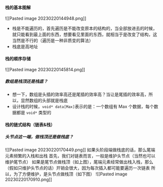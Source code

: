 #### 栈的基本图解
![[Pasted image 20230220144948.png]]
- 栈是不能遍历的，首先遍历是不能改变原本的结构的，当全部放进去的时候，就只能看到最上面的东西，想要看见里面的东西，就相当于是改变了结构，这当然是不行的（遍历是一种非质变的算法）
- 栈底是高地址

#### 栈的顺序存储
![[Pasted image 20230220145814.png]]
##### 数组是栈顶还是栈底？
- 想一下，数组是头插的效率高还是尾插的效率高？当让是尾插的效率高，所以，显然数组的头部就是栈底
- 设计栈的时候，`void* data[Max]`表示的是：一个数组有 Max 个数据，每个数据都是 `void*` 类型的


#### 栈的链式结构（链表&栈）
##### 头节点这一端，做栈顶还是做栈底？
![[Pasted image 20230220170449.png]]
如果头阶段端做栈底的话，那么尾端元素频繁的入栈和出栈
首先，我们对链表而言，一般是维护头节点（当然也可以维护尾节点）
如果是尾节点做栈顶（如上图），尾端元素经常做出栈入栈，那么（假如只维护头节点的话）开销会很大，因为每次插入都可能要遍历一次链表
所以，为了方便维护，是头节点做栈顶（如下图）
![[Pasted image 20230220170910.png]]



